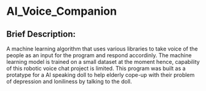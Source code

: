 # AI_Voice_Companion

## Brief Description:

A machine learning algorithm that uses various libraries to take voice of the people as an input for the program and respond accordinly. The machine learning model 
is trained on a small dataset at the moment hence, capability of this robotic voice chat project is limited. This program was built as a protatype for a AI speaking 
doll to help elderly cope-up with their problem of depression and loniliness by talking to the doll.
